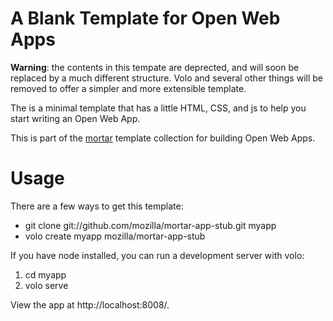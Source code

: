 # A Blank Template for Open Web Apps

**Warning**: the contents in this tempate are deprected, and will soon be replaced by a much different structure. Volo and several other things will be removed to offer a simpler and more extensible template.

The is a minimal template that has a little HTML, CSS, and js to help
you start writing an Open Web App.

This is part of the [mortar](https://github.com/mozilla/mortar/)
template collection for building Open Web Apps.

# Usage

There are a few ways to get this template:

* git clone git://github.com/mozilla/mortar-app-stub.git myapp
* volo create myapp mozilla/mortar-app-stub

If you have node installed, you can run a development server with volo:

1. cd myapp
2. volo serve

View the app at http://localhost:8008/.
